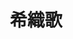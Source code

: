 ---
title: 希織歌
description: 2nd Album「希織歌」 収録曲
image:

# Badge style
style:
    background: "#4682B4"
    color: "#fff"
---